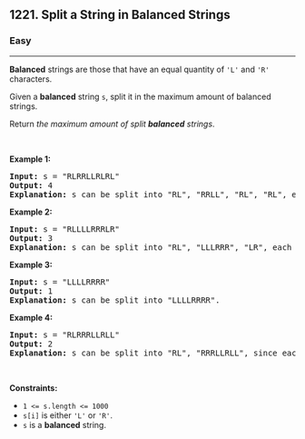 <h2>1221. Split a String in Balanced Strings</h2><h3>Easy</h3><hr><div><p><strong>Balanced</strong> strings are those that have an equal quantity of <code>'L'</code> and <code>'R'</code> characters.</p>

<p>Given a <strong>balanced</strong> string <code>s</code>, split it in the maximum amount of balanced strings.</p>

<p>Return <em>the maximum amount of split <strong>balanced</strong> strings</em>.</p>

<p>&nbsp;</p>
<p><strong>Example 1:</strong></p>

<pre><strong>Input:</strong> s = "RLRRLLRLRL"
<strong>Output:</strong> 4
<strong>Explanation: </strong>s can be split into "RL", "RRLL", "RL", "RL", each substring contains same number of 'L' and 'R'.
</pre>

<p><strong>Example 2:</strong></p>

<pre><strong>Input:</strong> s = "RLLLLRRRLR"
<strong>Output:</strong> 3
<strong>Explanation: </strong>s can be split into "RL", "LLLRRR", "LR", each substring contains same number of 'L' and 'R'.
</pre>

<p><strong>Example 3:</strong></p>

<pre><strong>Input:</strong> s = "LLLLRRRR"
<strong>Output:</strong> 1
<strong>Explanation: </strong>s can be split into "LLLLRRRR".
</pre>

<p><strong>Example 4:</strong></p>

<pre><strong>Input:</strong> s = "RLRRRLLRLL"
<strong>Output:</strong> 2
<strong>Explanation: </strong>s can be split into "RL", "RRRLLRLL", since each substring contains an equal number of 'L' and 'R'
</pre>

<p>&nbsp;</p>
<p><strong>Constraints:</strong></p>

<ul>
	<li><code>1 &lt;= s.length &lt;= 1000</code></li>
	<li><code>s[i]</code> is either <code>'L'</code> or <code>'R'</code>.</li>
	<li><code>s</code> is a <strong>balanced</strong> string.</li>
</ul>
</div>
